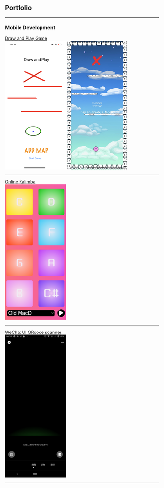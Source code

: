 ## Portfolio

---

### Mobile Development

[Draw and Play Game](/sample_page)\
<img src="images/dap.png?raw=true" alt="drawing" width="400"/>

---
[Online Kalimba](https://github.com/xns1997/ART_352)\
<img src="images/Kalimba.png?raw=true" alt="drawing" width="200"/>

---
[WeChat UI QRcode scanner](https://github.com/sakurasoooo/qr_code_scanner/tree/Scanner)\
<img src="images/p3.png?raw=true" alt="drawing" width="200"/>





---
<!-- <p style="font-size:11px">Page template forked from <a href="https://github.com/evanca/quick-portfolio">evanca</a></p> -->
<!-- Remove above link if you don't want to attibute -->
